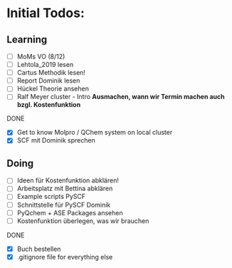 # Initial Todos: 

## Learning
- [ ] MoMs VO (8/12)
- [ ] Lehtola_2019 lesen
- [ ] Cartus Methodik lesen! 
- [ ] Report Dominik lesen
- [ ] Hückel Theorie ansehen
- [ ] Ralf Meyer cluster - Intro **Ausmachen, wann wir Termin machen auch bzgl. Kostenfunktion** 

DONE
- [x] Get to know Molpro / QChem system on local cluster
- [x] SCF mit Dominik sprechen 

## Doing 
- [ ] Ideen für Kostenfunktion abklären!
- [ ] Arbeitsplatz mit Bettina abklären 
- [ ] Example scripts PySCF 
- [ ] Schnittstelle für PySCF Dominik
- [ ] PyQchem + ASE Packages ansehen
- [ ] Kostenfunktion überlegen, was wir brauchen

DONE
- [X] Buch bestellen  
- [x] .gitignore file for everything else 